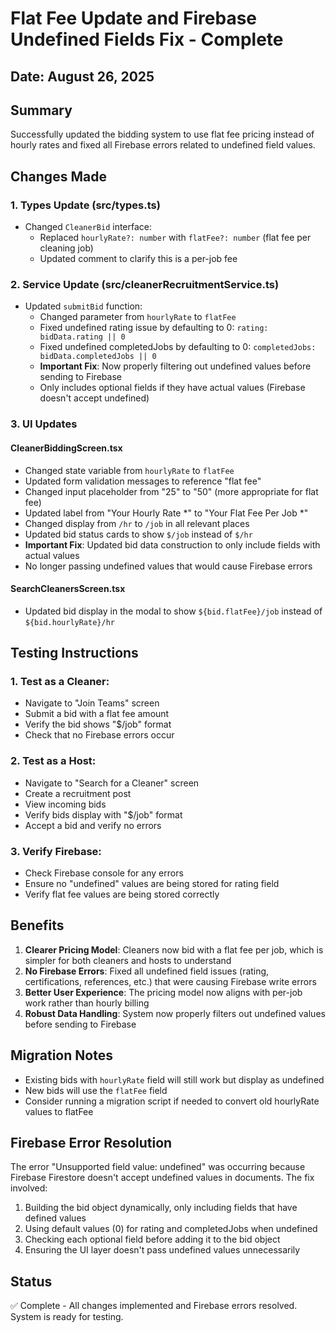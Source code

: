 # Flat Fee Update and Firebase Undefined Fields Fix - Complete

## Date: August 26, 2025

## Summary
Successfully updated the bidding system to use flat fee pricing instead of hourly rates and fixed all Firebase errors related to undefined field values.

## Changes Made

### 1. Types Update (src/types.ts)
- Changed `CleanerBid` interface:
  - Replaced `hourlyRate?: number` with `flatFee?: number` (flat fee per cleaning job)
  - Updated comment to clarify this is a per-job fee

### 2. Service Update (src/cleanerRecruitmentService.ts)
- Updated `submitBid` function:
  - Changed parameter from `hourlyRate` to `flatFee`
  - Fixed undefined rating issue by defaulting to 0: `rating: bidData.rating || 0`
  - Fixed undefined completedJobs by defaulting to 0: `completedJobs: bidData.completedJobs || 0`
  - **Important Fix**: Now properly filtering out undefined values before sending to Firebase
  - Only includes optional fields if they have actual values (Firebase doesn't accept undefined)

### 3. UI Updates

#### CleanerBiddingScreen.tsx
- Changed state variable from `hourlyRate` to `flatFee`
- Updated form validation messages to reference "flat fee"
- Changed input placeholder from "25" to "50" (more appropriate for flat fee)
- Updated label from "Your Hourly Rate *" to "Your Flat Fee Per Job *"
- Changed display from `/hr` to `/job` in all relevant places
- Updated bid status cards to show `$/job` instead of `$/hr`
- **Important Fix**: Updated bid data construction to only include fields with actual values
- No longer passing undefined values that would cause Firebase errors

#### SearchCleanersScreen.tsx
- Updated bid display in the modal to show `${bid.flatFee}/job` instead of `${bid.hourlyRate}/hr`

## Testing Instructions

### 1. Test as a Cleaner:
- Navigate to "Join Teams" screen
- Submit a bid with a flat fee amount
- Verify the bid shows "$/job" format
- Check that no Firebase errors occur

### 2. Test as a Host:
- Navigate to "Search for a Cleaner" screen
- Create a recruitment post
- View incoming bids
- Verify bids display with "$/job" format
- Accept a bid and verify no errors

### 3. Verify Firebase:
- Check Firebase console for any errors
- Ensure no "undefined" values are being stored for rating field
- Verify flat fee values are being stored correctly

## Benefits
1. **Clearer Pricing Model**: Cleaners now bid with a flat fee per job, which is simpler for both cleaners and hosts to understand
2. **No Firebase Errors**: Fixed all undefined field issues (rating, certifications, references, etc.) that were causing Firebase write errors
3. **Better User Experience**: The pricing model now aligns with per-job work rather than hourly billing
4. **Robust Data Handling**: System now properly filters out undefined values before sending to Firebase

## Migration Notes
- Existing bids with `hourlyRate` field will still work but display as undefined
- New bids will use the `flatFee` field
- Consider running a migration script if needed to convert old hourlyRate values to flatFee

## Firebase Error Resolution
The error "Unsupported field value: undefined" was occurring because Firebase Firestore doesn't accept undefined values in documents. The fix involved:
1. Building the bid object dynamically, only including fields that have defined values
2. Using default values (0) for rating and completedJobs when undefined
3. Checking each optional field before adding it to the bid object
4. Ensuring the UI layer doesn't pass undefined values unnecessarily

## Status
✅ Complete - All changes implemented and Firebase errors resolved. System is ready for testing.
